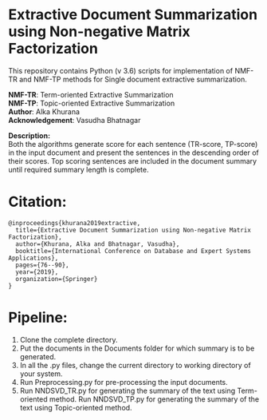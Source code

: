 <h1>Extractive Document Summarization using Non-negative Matrix Factorization</h1>

This repository contains Python (v 3.6) scripts for implementation of NMF-TR and NMF-TP methods for Single document extractive summarization.

**NMF-TR**: Term-oriented Extractive Summarization  
**NMF-TP**: Topic-oriented Extractive Summarization  
**Author**:  Alka Khurana  
**Acknowledgement**: Vasudha Bhatnagar  

**Description:**  
Both the algorithms generate score for each sentence (TR-score, TP-score) in the input document and present the sentences in the descending order of their scores.
Top scoring sentences are included in the document summary until required summary length is complete.   

# Citation:  

```
@inproceedings{khurana2019extractive,
  title={Extractive Document Summarization using Non-negative Matrix Factorization},
  author={Khurana, Alka and Bhatnagar, Vasudha},
  booktitle={International Conference on Database and Expert Systems Applications},
  pages={76--90},
  year={2019},
  organization={Springer}
}
```
# Pipeline:
1. Clone the complete directory.
2. Put the documents in the Documents folder for which summary is to be generated.
3. In all the .py files, change the current directory to working directory of your system.
4. Run Preprocessing.py for pre-processing the input documents.
5. Run NNDSVD_TR.py  for generating the summary of the text using Term-oriented method. Run NNDSVD_TP.py  for generating the summary of the text using Topic-oriented method.

